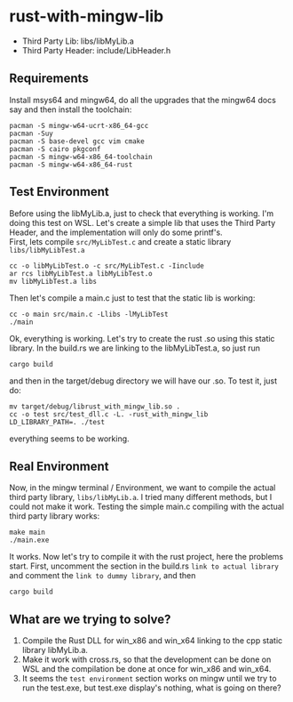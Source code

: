 # rust-with-mingw-lib

* Third Party Lib: libs/libMyLib.a
* Third Party Header: include/LibHeader.h

## Requirements

Install msys64 and mingw64, do all the upgrades that the mingw64 docs say and then install the toolchain:
```
pacman -S mingw-w64-ucrt-x86_64-gcc
pacman -Suy
pacman -S base-devel gcc vim cmake
pacman -S cairo pkgconf
pacman -S mingw-w64-x86_64-toolchain
pacman -S mingw-w64-x86_64-rust
```

## Test Environment

Before using the libMyLib.a, just to check that everything is working. I'm doing this test on WSL. Let's create a simple lib that uses the Third Party Header, and the implementation will only do some printf's.
<br>
First, lets compile `src/MyLibTest.c` and create a static library `libs/libMyLibTest.a`

```
cc -o libMyLibTest.o -c src/MyLibTest.c -Iinclude
ar rcs libMyLibTest.a libMyLibTest.o
mv libMyLibTest.a libs
```

Then let's compile a main.c just to test that the static lib is working:
```
cc -o main src/main.c -Llibs -lMyLibTest
./main
```
Ok, everything is working. Let's try to create the rust .so using this static library. In the build.rs we are linking to the libMyLibTest.a, so just run 
```
cargo build
```
and then in the target/debug directory we will have our .so. To test it, just do:
```
mv target/debug/librust_with_mingw_lib.so .
cc -o test src/test_dll.c -L. -rust_with_mingw_lib
LD_LIBRARY_PATH=. ./test
```
everything seems to be working.

## Real Environment
Now, in the mingw terminal / Environment, we want to compile the actual third party library, `libs/libMyLib.a`. I tried many different methods, but I could not make it work. Testing the simple main.c compiling with the actual third party library works:
```
make main
./main.exe
```
It works. Now let's try to compile it with the rust project, here the problems start.
First, uncomment the section in the build.rs `link to actual library` and comment the `link to dummy library`, and then
```
cargo build
```

## What are we trying to solve?
1. Compile the Rust DLL for win_x86 and win_x64 linking to the cpp static library libMyLib.a.
2. Make it work with cross.rs, so that the development can be done on WSL and the compilation be done at once for win_x86 and win_x64.
3. It seems the `test environment` section works on mingw until we try to run the test.exe, but test.exe display's nothing, what is going on there?
